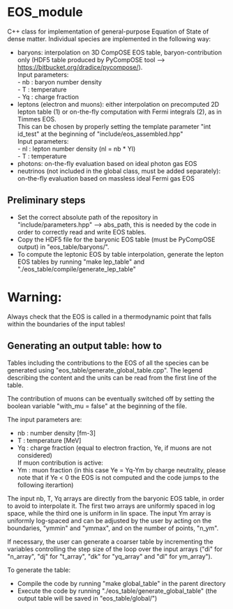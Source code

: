 # EOS_module

C++ class for implementation of general-purpose Equation of State of dense matter. Individual species are implemented in the following way:
  - baryons: interpolation on 3D CompOSE EOS table, baryon-contribution only (HDF5 table produced by PyCompOSE tool --> https://bitbucket.org/dradice/pycompose/).<br>
             Input parameters:<br>
              - nb : baryon number density<br>
              - T  : temperature<br>
              - Yq : charge fraction<br>
  - leptons (electron and muons): either interpolation on precomputed 2D lepton table (1) or on-the-fly computation with Fermi integrals (2), as in Timmes EOS.<br>
                                  This can be chosen by properly setting the template parameter "int id_test" at the beginning of "include/eos_assembled.hpp"<br>
                                  Input parameters:<br>
                                    - nl : lepton number density (nl = nb * Yl)<br>
                                    - T  : temperature<br>
  - photons: on-the-fly evaluation based on ideal photon gas EOS
  - neutrinos (not included in the global class, must be added separately): on-the-fly evaluation based on massless ideal Fermi gas EOS

## Preliminary steps
  - Set the correct absolute path of the repository in "include/parameters.hpp" --> abs_path, this is needed by the code in order to correctly read and write EOS tables.
  - Copy the HDF5 file for the baryonic EOS table (must be PyCompOSE output) in "eos_table/baryons/".
  - To compute the leptonic EOS by table interpolation, generate the lepton EOS tables by running "make lep_table" and "./eos_table/compile/generate_lep_table"
  
# Warning:
Always check that the EOS is called in a thermodynamic point that falls within the boundaries of the input tables!

## Generating an output table: how to
Tables including the contributions to the EOS of all the species can be generated using "eos_table/generate_global_table.cpp". The legend describing the content and the units can be read from the first line of the table.

The contribution of muons can be eventually switched off by setting the boolean variable "with_mu = false" at the beginning of the file.

The input parameters are:
  - nb : number density [fm-3]
  - T  : temperature [MeV]
  - Yq : charge fraction (equal to electron fraction, Ye, if muons are not considered)<br>
  If muon contribution is active:
  - Ym : muon fraction (in this case Ye = Yq-Ym by charge neutrality, please note that if Ye < 0 the EOS is not computed and the code jumps to the following iterartion)

The input nb, T, Yq arrays are directly from the baryonic EOS table, in order to avoid to interpolate it. The first two arrays are uniformly spaced in log space, while the third one is uniform in lin space.
The input Ym array is uniformly log-spaced and can be adjusted by the user by acting on the boundaries, "ymmin" and "ymmax", and on the number of points, "n_ym".

If necessary, the user can generate a coarser table by incrementing the variables controlling the step size of the loop over the input arrays ("di" for "n_array", "dj" for "t_array", "dk" for "yq_array" and "dl" for ym_array"). 

To generate the table:
  - Compile the code by running "make global_table" in the parent directory
  - Execute the code by running "./eos_table/generate_global_table" (the output table will be saved in "eos_table/global/")
